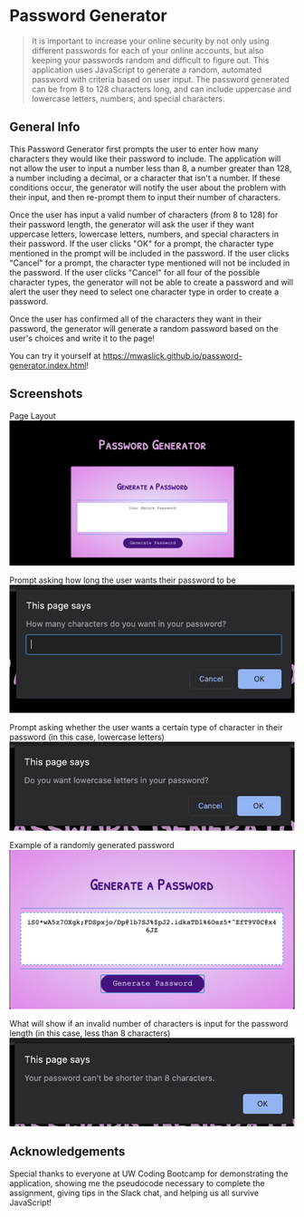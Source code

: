 # Password Generator 
> It is important to increase your online security by not only using different passwords for each of your online accounts, but also keeping your passwords random and difficult to figure out. This application uses JavaScript to generate a random, automated password with criteria based on user input. The password generated can be from 8 to 128 characters long, and can include uppercase and lowercase letters, numbers, and special characters.

## General Info

This Password Generator first prompts the user to enter how many characters they would like their password to include. The application will not allow the user to input a number less than 8, a number greater than 128, a number including a decimal, or a character that isn't a number. If these conditions occur, the generator will notify the user about the problem with their input, and then re-prompt them to input their number of characters.

Once the user has input a valid number of characters (from 8 to 128) for their password length, the generator will ask the user if they want uppercase letters, lowercase letters, numbers, and special characters in their password. If the user clicks "OK" for a prompt, the character type mentioned in the prompt will be included in the password. If the user clicks "Cancel" for a prompt, the character type mentioned will not be included in the password. If the user clicks "Cancel" for all four of the possible character types, the generator will not be able to create a password and will alert the user they need to select one character type in order to create a password.

Once the user has confirmed all of the characters they want in their password, the generator will generate a random password based on the user's choices and write it to the page! 

You can try it yourself at https://mwaslick.github.io/password-generator.index.html!

## Screenshots

Page Layout
![The layout of the Password Generator webpage. The title is 'Generate a Password', there is a box underneath it that says 'Your Secure Password', and there is a button the user can click to generate their password.](./screenshots/page.png)

Prompt asking how long the user wants their password to be
![Prompt asking 'How many characters do you want in your password?' with a place underneath it where the user can type a number](./screenshots/lengthprompt.png)

Prompt asking whether the user wants a certain type of character in their password (in this case, lowercase letters)
![Prompt asking whether the user wants lowercase letters in their password, the user can answer with OK or Cancel](./screenshots/characterprompt.png)

Example of a randomly generated password
![Example of a password made up of random characters that is displayed on the website](./screenshots/generatedpassword.png)

What will show if an invalid number of characters is input for the password length (in this case, less than 8 characters)
![An alert that says 'Your password can't be shorter than 8 characters'](./screenshots/incorrect.png)

## Acknowledgements

Special thanks to everyone at UW Coding Bootcamp for demonstrating the application, showing me the pseudocode necessary to complete the assignment, giving tips in the Slack chat, and helping us all survive JavaScript!
